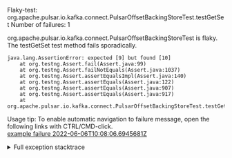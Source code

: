         
Flaky-test: org.apache.pulsar.io.kafka.connect.PulsarOffsetBackingStoreTest.testGetSet
Number of failures: 1

org.apache.pulsar.io.kafka.connect.PulsarOffsetBackingStoreTest is flaky. The testGetSet test method fails sporadically.

```
java.lang.AssertionError: expected [9] but found [10]
	at org.testng.Assert.fail(Assert.java:99)
	at org.testng.Assert.failNotEquals(Assert.java:1037)
	at org.testng.Assert.assertEqualsImpl(Assert.java:140)
	at org.testng.Assert.assertEquals(Assert.java:122)
	at org.testng.Assert.assertEquals(Assert.java:907)
	at org.testng.Assert.assertEquals(Assert.java:917)
	at org.apache.pulsar.io.kafka.connect.PulsarOffsetBackingStoreTest.testGetSet(PulsarOffsetBackingStoreTest.java:152)
```

Usage tip: To enable automatic navigation to failure message, open the following links with CTRL/CMD-click.  
[example failure 2022-06-06T10:08:06.6945681Z](https://github.com/apache/pulsar/runs/6753586394?check_suite_focus=true#step:10:894)  


<details>
<summary>Full exception stacktrace</summary>
<code><pre>
java.lang.AssertionError: expected [9] but found [10]
	at org.testng.Assert.fail(Assert.java:99)
	at org.testng.Assert.failNotEquals(Assert.java:1037)
	at org.testng.Assert.assertEqualsImpl(Assert.java:140)
	at org.testng.Assert.assertEquals(Assert.java:122)
	at org.testng.Assert.assertEquals(Assert.java:907)
	at org.testng.Assert.assertEquals(Assert.java:917)
	at org.apache.pulsar.io.kafka.connect.PulsarOffsetBackingStoreTest.testGetSet(PulsarOffsetBackingStoreTest.java:152)
	at org.apache.pulsar.io.kafka.connect.PulsarOffsetBackingStoreTest.testGetSet(PulsarOffsetBackingStoreTest.java:116)
	at java.base/jdk.internal.reflect.NativeMethodAccessorImpl.invoke0(Native Method)
	at java.base/jdk.internal.reflect.NativeMethodAccessorImpl.invoke(NativeMethodAccessorImpl.java:77)
	at java.base/jdk.internal.reflect.DelegatingMethodAccessorImpl.invoke(DelegatingMethodAccessorImpl.java:43)
	at java.base/java.lang.reflect.Method.invoke(Method.java:568)
	at org.testng.internal.MethodInvocationHelper.invokeMethod(MethodInvocationHelper.java:132)
	at org.testng.internal.InvokeMethodRunnable.runOne(InvokeMethodRunnable.java:45)
	at org.testng.internal.InvokeMethodRunnable.call(InvokeMethodRunnable.java:73)
	at org.testng.internal.InvokeMethodRunnable.call(InvokeMethodRunnable.java:11)
	at java.base/java.util.concurrent.FutureTask.run(FutureTask.java:264)
	at java.base/java.util.concurrent.ThreadPoolExecutor.runWorker(ThreadPoolExecutor.java:1136)
	at java.base/java.util.concurrent.ThreadPoolExecutor$Worker.run(ThreadPoolExecutor.java:635)
	at java.base/java.lang.Thread.run(Thread.java:833)

</pre></code>
</details>

